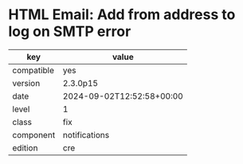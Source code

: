 [//]: # (werk v2)
# HTML Email: Add from address to log on SMTP error

key        | value
---------- | ---
compatible | yes
version    | 2.3.0p15
date       | 2024-09-02T12:52:58+00:00
level      | 1
class      | fix
component  | notifications
edition    | cre

